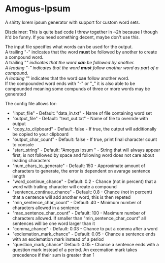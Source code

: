 # Amogus-Ipsum
A shitty lorem ipsum generator with support for custom word sets.

Disclaimer: This is quite bad code I threw together in ~2h because I though it'd be funny. If you need something decent, maybe don't use this.

The input file specifies what words can be used for the output.  
A trailing "-" indicates that the word __must__ be followed by another to create a compound word.  
A trailing "_" indicates that the word __can__ be followed by another.  
A leading "-" indicates that the word __must__ follow another word as part of a compound.  
A leading "_" indicates that the word __can__ follow another word.  
If the compounded word ends with "-" or "_" it is also able to be compounded meaning some compunds of three or more words may be generated

The config file allows for:
* "input_file" - Default: "data_in.txt" - Name of file containing word set
* "output_file" - Default: "text_out.txt" - Name of file to override with output
* "copy_to_clipboard" - Default: false - If true, the output will additionally be copied to your clipboard
* "output_char_count" - Default: false - If true, print final character count to console
* "start_string" - Default: "Amogus ipsum " - String that will always appear first, is not followed by space and following word does not care about leading characters
* "num_chars_to_generate" - Default: 150 - Approximate amount of characters to generate, the error is dependent on avarage sentence length
* "word_continue_chance" - Default: 0.2 - Chance (not in percent) that a word with trailing character will create a compound
* "sentence_continue_chance" - Default: 0.8 - Chance (not in percent) that a centence will add another word, this is then repeted
* "min_sentence_char_count" - Default: 40 - Minimum number of characters allowed in a sentence
* "max_sentence_char_count" - Default: 100 - Maximum number of characters allowed. If smaller than "min_sentence_char_count" all sentences will be one word larger than it
* "comma_chance" - Default: 0.03 - Chance to put a comma after a word
* "exclemation_mark_chance" - Default: 0.05 - Chance a sentence ends with an exclemation mark instead of a period
* "question_mark_chance" Default: 0.05 - Chance a sentence ends with a question mark instead of a period. An excemation mark takes precedence if their sum is greater than 1
